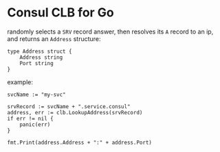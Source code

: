 # Consul CLB for Go

randomly selects a `SRV` record answer, then resolves its `A` record to an ip, and returns an `Address` structure:

	type Address struct {
		Address string
		Port string
	}


example:
	
	svcName := "my-svc"

	srvRecord := svcName + ".service.consul"
	address, err := clb.LookupAddress(srvRecord)
	if err != nil {
		panic(err)
	}

	fmt.Print(address.Address + ":" + address.Port)

